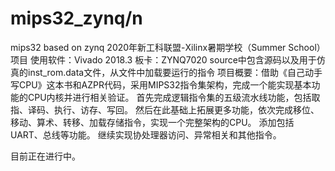 # mips32_zynq/n
mips32 based on zynq
2020年新工科联盟-Xilinx暑期学校（Summer School）项目
使用软件：Vivado 2018.3
板卡：ZYNQ7020
source中包含源码以及用于仿真的inst_rom.data文件，从文件中加载要运行的指令
项目概要：借助《自己动手写CPU》这本书和AZPR代码，采用MIPS32指令集架构，完成一个能实现基本功能的CPU内核并进行相关验证。
首先完成逻辑指令集的五级流水线功能，包括取指、译码、执行、访存、写回。
然后在此基础上拓展更多功能，依次完成移位、移动、算术、转移、加载存储指令，实现一个完整架构的CPU。
添加包括UART、总线等功能。
继续实现协处理器访问、异常相关和其他指令。

目前正在进行中。
